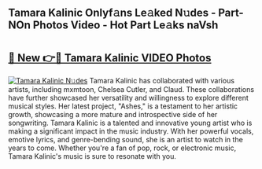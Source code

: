 ## Tamara Kalinic Onlyf𝚊ns Le𝚊ked N𝚞des - Part-NOn Photos Video - Hot Part Le𝚊ks naVsh

# <h2><a href="http://ac21161.deff.icu/?id=Tamara+Kalinic">🔗 New 👉🔴 Tamara Kalinic VIDEO Photos</a></h2>

[![Tamara Kalinic N𝚞des](https://i.imgur.com/rIISA9y.gif)](http://ac21161.deff.icu/?id=Tamara+Kalinic)
Tamara Kalinic has collaborated with various artists, including mxmtoon, Chelsea Cutler, and Claud. These collaborations have further showcased her versatility and willingness to explore different musical styles. Her latest project, "Ashes," is a testament to her artistic growth, showcasing a more mature and introspective side of her songwriting. Tamara Kalinic is a talented and innovative young artist who is making a significant impact in the music industry. With her powerful vocals, emotive lyrics, and genre-bending sound, she is an artist to watch in the years to come. Whether you're a fan of pop, rock, or electronic music, Tamara Kalinic's music is sure to resonate with you.
